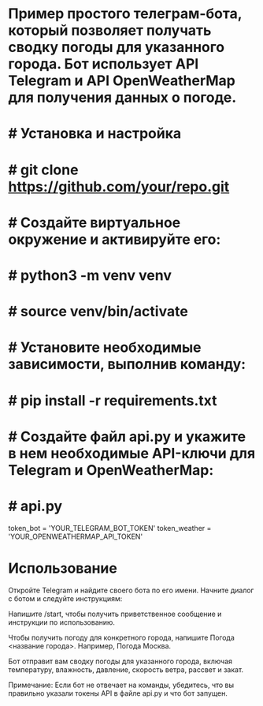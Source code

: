 # Пример простого телеграм-бота, который позволяет получать сводку погоды для указанного города. Бот использует API Telegram и API OpenWeatherMap для получения данных о погоде.

# # Установка и настройка 
# # git clone https://github.com/your/repo.git
# # Создайте виртуальное окружение и активируйте его:
# # python3 -m venv venv
# # source venv/bin/activate
# # Установите необходимые зависимости, выполнив команду:
# # pip install -r requirements.txt

# # Создайте файл api.py и укажите в нем необходимые API-ключи для Telegram и OpenWeatherMap:
# # api.py

token_bot = 'YOUR_TELEGRAM_BOT_TOKEN'
token_weather = 'YOUR_OPENWEATHERMAP_API_TOKEN'
# Использование
Откройте Telegram и найдите своего бота по его имени. Начните диалог с ботом и следуйте инструкциям:

Напишите /start, чтобы получить приветственное сообщение и инструкции по использованию.

Чтобы получить погоду для конкретного города, напишите Погода <название города>. Например, Погода Москва.

Бот отправит вам сводку погоды для указанного города, включая температуру, влажность, давление, скорость ветра, рассвет и закат.

Примечание: Если бот не отвечает на команды, убедитесь, что вы правильно указали токены API в файле api.py и что бот запущен.